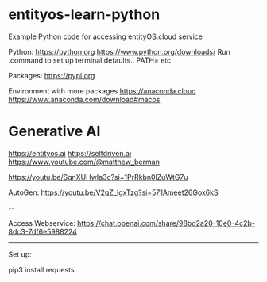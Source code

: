 # entityos-learn-python
Example Python code for accessing entityOS.cloud service

Python:
https://python.org
https://www.python.org/downloads/
Run .command to set up terminal defaults.. PATH= etc

Packages:
https://pypi.org

Environment with more packages
https://anaconda.cloud
https://www.anaconda.com/download#macos

# Generative AI
https://entityos.ai
https://selfdriven.ai
https://www.youtube.com/@matthew_berman

https://youtu.be/SqnXUHwIa3c?si=1PrRkbn0lZuWtG7u


AutoGen:
https://youtu.be/V2qZ_lgxTzg?si=571Ameet26Gox6kS

--

Access Webservice:
https://chat.openai.com/share/98bd2a20-10e0-4c2b-8dc3-7df6e5988224


---

Set up:

pip3 install requests


